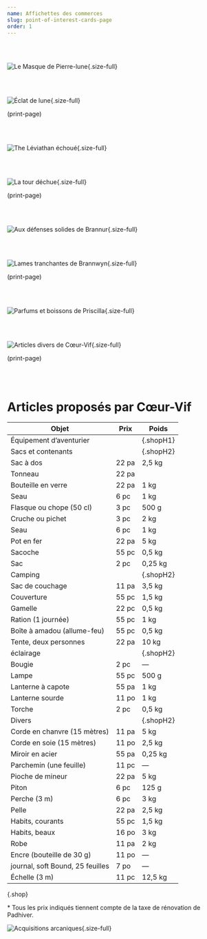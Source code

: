 ```yaml
---
name: Affichettes des commerces
slug: point-of-interest-cards-page
order: 1
---
```


<br /><br />

![Le Masque de Pierre-lune](../Images/POICards/MoonstoneMask.webp){.size-full}

<br /><br />

![Éclat de lune](../Images/POICards/ShardOfTheMoon.webp){.size-full}

(print-page)

<br /><br />

![The Léviathan échoué](../Images/POICards/BeachedLeviathan.webp){.size-full}

<br /><br />

![La tour déchue](../Images/POICards/FallenTower.webp){.size-full}

(print-page)

<br /><br />

![Aux défenses solides de Brannur](../Images/POICards/BrannursDependableDefenses.webp){.size-full}

<br /><br />

![Lames tranchantes de Brannwyn](../Images/POICards/BrannwynsSharpEdge.webp){.size-full}

(print-page)

<br /><br />

![Parfums et boissons de Priscilla](../Images/POICards/PriscillasPerfumesAndPotables.webp){.size-full}

<br /><br />

![Articles divers de Cœur-Vif](../Images/POICards/SwiftHeartSundries.webp){.size-full}

(print-page)

<br /><br />

# Articles proposés par Cœur-Vif
|Objet|Prix|Poids|
|---|---|---|
| Équipement d’aventurier||{.shopH1}
|Sacs et contenants||{.shopH2}
|Sac à dos| 22 pa| 2,5 kg|
|Tonneau| 22 pa||
|Bouteille en verre|22 pa|1 kg|
|Seau|6 pc|1 kg|
|Flasque ou chope (50 cl)|3 pc|500 g|
|Cruche ou pichet|3 pc|2 kg|
|Seau|6 pc|1 kg|
|Pot en fer| 22 pa| 5 kg|
|Sacoche| 55 pc| 0,5 kg|
|Sac| 2 pc| 0,25 kg|
|Camping||{.shopH2}
|Sac de couchage| 11 pa| 3,5 kg|
|Couverture| 55 pc| 1,5 kg|
|Gamelle| 22 pc| 0,5 kg|
|Ration (1 journée)| 55 pc| 1 kg|
|Boîte à amadou (allume-feu)| 55 pc| 0,5 kg|
|Tente, deux personnes| 22 pa| 10 kg|
|éclairage||{.shopH2}
|Bougie| 2 pc|  —|
|Lampe|55 pc|500 g|
|Lanterne à capote| 55 pa| 1 kg|
|Lanterne sourde| 11 po| 1 kg|
|Torche| 2 pc| 0,5 kg|
|Divers||{.shopH2}
|Corde en chanvre (15 mètres)| 11 pa| 5 kg|
|Corde en soie (15 mètres)| 11 po| 2,5 kg|
|Miroir en acier| 55 pa| 0,25 kg|
|Parchemin (une feuille)| 11 pc|  —|
|Pioche de mineur| 22 pa| 5 kg|
|Piton| 6 pc| 125 g|
|Perche (3 m)|6 pc|3 kg|
|Pelle| 22 pa| 2,5 kg|
|Habits, courants| 55 pc| 1,5 kg|
|Habits, beaux| 16 po| 3 kg|
|Robe| 11 pa| 2 kg|
|Encre (bouteille de 30 g)| 11 po|  —|
|journal, soft Bound, 25 feuilles| 7 po|  —|
|Échelle (3 m)|11 pc|12,5 kg|
{.shop}

\* Tous les prix indiqués tiennent compte de la taxe de rénovation de Padhiver.

![Acquisitions arcaniques](../Images/POICards/ArcaneAcquisitions.webp){.size-full}
